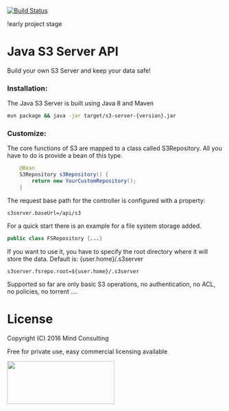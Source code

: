 [![Build Status](https://travis-ci.org/mindmill/s3-java-server.svg?branch=master)](https://travis-ci.org/mindmill/s3-java-server)

!early project stage
# Java S3 Server API
Build your own S3 Server and keep your data safe! 

### Installation:
The Java S3 Server is built using Java 8 and Maven
```bash
mvn package && java -jar target/s3-server-{version}.jar
```

### Customize:
The core functions of S3 are mapped to a class called S3Repository.
All you have to do is provide a bean of this type.
```java
    @Bean
    S3Repository s3Repository() {
        return new YourCustomRepository();
    }

```

The request base path for the controller is configured with a property:
```properties
s3server.baseUrl=/api/s3
```
For a quick start there is an example for a file system storage added.
```java
public class FSRepository {...}
```
If you want to use it, you have to specify the root directory where it will store the data.
Default is: {user.home}/.s3server

```properties
s3server.fsrepo.root=${user.home}/.s3server
```

Supported so far are only basic S3 operations, no authentication, no ACL, no policies, no torrent ....

# License
Copyright (C) 2016 Mind Consulting

Free for private use, easy commercial licensing available

<a href="http://mind-consulting.de/"><img src="http://mind-consulting.de/img/logo_no_bg.png"  height="100" width="250" ></a>

